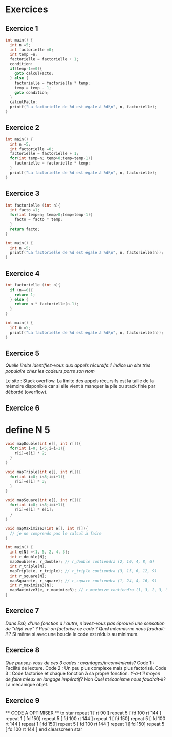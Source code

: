 # Exercices

## Exercice 1
```c
int main() {
  int n =5;
  int factorielle =0;
  int temp =n;
  factorielle = factorielle + 1;
  condition:
  if(temp-1==0){
    goto calculFacto;
  } else {
    factorielle = factorielle * temp;
    temp = temp - 1;
    goto condition;
  }
  calculFacto:
  printf("La factorielle de %d est égale à %d\n", n, factorielle);
}
```

## Exercice 2
```c
int main() {
  int n =5;
  int factorielle =0;
  factorielle = factorielle + 1;
  for(int temp=n; temp>0;temp=temp-1){
    factorielle = factorielle * temp;
  }
  printf("La factorielle de %d est égale à %d\n", n, factorielle);
}
```

## Exercice 3
```c
int factorielle (int n){
  int facto =1;
  for(int temp=n; temp>0;temp=temp-1){
    facto = facto * temp;
  }
  return facto;
}

int main() {
  int n =5;
  printf("La factorielle de %d est égale à %d\n", n, factorielle(n));
}
```

## Exercice 4
```c
int factorielle (int n){
  if (n==0){
    return 1;
  } else {
    return n * factorielle(n-1);
  }
}

int main() {
  int n =5;
  printf("La factorielle de %d est égale à %d\n", n, factorielle(n));
}
```
## Exercice 5
*Quelle limite identifiez-vous aux appels récursifs ?*
*Indice un site très populaire chez les codeurs porte son nom*

Le site : Stack overflow.
La limite des appels récursifs est la taille de la mémoire disponible car si elle vient à manquer la pile ou stack finie par débordé (overflow).

## Exercice 6
# define N 5
```c
void mapDouble(int e[], int r[]){
  for(int i=0; i<5;i=i+1){
    r[i]=e[i] * 2;
  }
}

void mapTriple(int e[], int r[]){
  for(int i=0; i<5;i=i+1){
    r[i]=e[i] * 3;
  }
}

void mapSquare(int e[], int r[]){
  for(int i=0; i<5;i=i+1){
    r[i]=e[i] * e[i];
  }
}

void mapMaximize3(int e[], int r[]){
  // je ne comprends pas le calcul à faire
}

int main() {
  int e[N] ={1, 5, 2, 4, 3};
  int r_double[N];
  mapDouble(e, r_double); // r_double contiendra (2, 10, 4, 8, 6)
  int r_triple[N];
  mapTriple(e, r_triple); // r_triple contiendra (3, 15, 6, 12, 9)
  int r_square[N];
  mapSquare(e, r_square); // r_square contiendra (1, 24, 4, 16, 9)
  int r_maximize3[N];
  mapMaximize3(e, r_maximize3); // r_maximize contiendra (1, 3, 2, 3, 3)
}
```
## Exercice 7
*Dans Ex6, d'une fonction à l'autre, n'avez-vous pas éprouvé une sensation de "déjà vue" ?*
*Peut-on factorise ce code ?*
*Quel mécanisme nous faudrait-il ?*
Si même si avec une boucle le code est réduis au minimum.

## Exercice 8
*Que pensez-vous de ces 3 codes : avantages/inconvénients?*
Code 1 : Facilité de lecture.
Code 2 : Un peu plus complexe mais plus factorisé.
Code 3 : Code factorise et chaque fonction à sa propre fonction.
*Y-a-t'il moyen de faire mieux en langage impératif?*
Non
*Quel mécanisme nous faudrait-il?*
La mécanique objet.

## Exercice 9
** CODE A OPTIMISER **
to star
  repeat 1 [ rt 90 ]
  repeat 5 [ fd 100 rt 144 ]
  repeat 1 [ fd 150]
  repeat 5 [ fd 100 rt 144 ]
  repeat 1 [ fd 150]
  repeat 5 [ fd 100 rt 144 ]
  repeat 1 [ fd 150]
  repeat 5 [ fd 100 rt 144 ]
  repeat 1 [ fd 150]
  repeat 5 [ fd 100 rt 144 ]
end
clearscreen
star